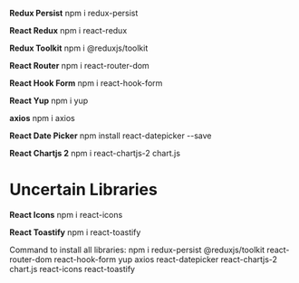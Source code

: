 **Redux Persist**
npm i redux-persist

**React Redux**
npm i react-redux

**Redux Toolkit**
npm i @reduxjs/toolkit

**React Router**
npm i react-router-dom

**React Hook Form**
npm i react-hook-form

**React Yup**
npm i yup

**axios**
npm i axios

**React Date Picker**
npm install react-datepicker --save


**React Chartjs 2**
npm i react-chartjs-2 chart.js

 # Uncertain Libraries

**React Icons**
npm i react-icons

**React Toastify**
npm i react-toastify

Command to install all libraries:
npm i redux-persist @reduxjs/toolkit react-router-dom react-hook-form yup axios react-datepicker react-chartjs-2 chart.js react-icons react-toastify

